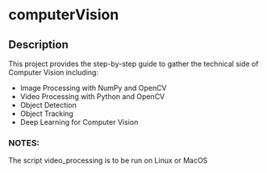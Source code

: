# computerVision   

## Description    
This project provides the step-by-step guide to gather the technical side of Computer Vision including:   
- Image Processing with NumPy and OpenCV   
- Video Processing with Python and OpenCV  
- Object Detection   
- Object Tracking   
- Deep Learning for Computer Vision   


### NOTES:   
The script video_processing is to be run on Linux or MacOS